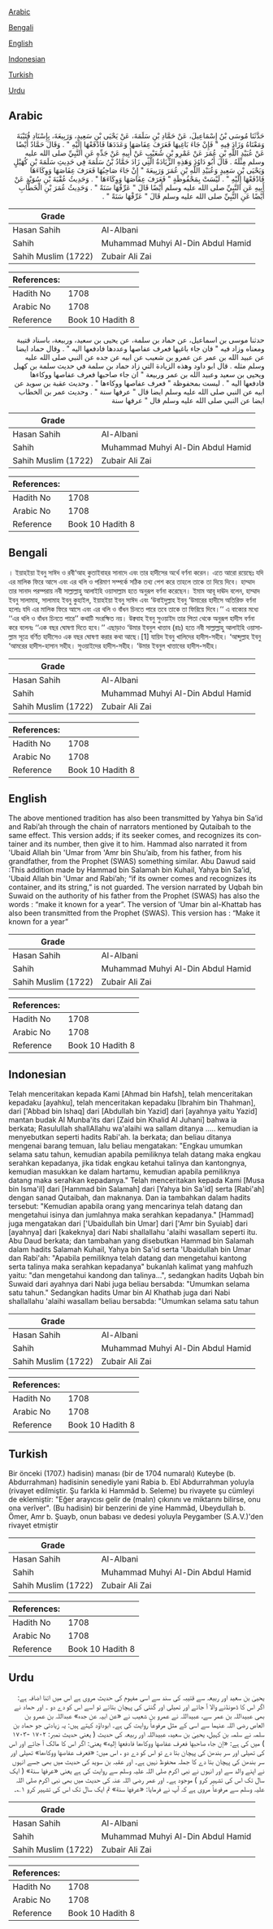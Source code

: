 [Arabic](#arabic)

[Bengali](#bengali)

[English](#english)

[Indonesian](#indonesian)

[Turkish](#turkish)

[Urdu](#urdu)

## Arabic


<div dir="rtl" lang="ar" style={{fontSize:'larger',backgroundColor:'#f8f9fa',padding:20}}>
حَدَّثَنَا مُوسَى بْنُ إِسْمَاعِيلَ، عَنْ حَمَّادِ بْنِ سَلَمَةَ، عَنْ يَحْيَى بْنِ سَعِيدٍ، وَرَبِيعَةَ، بِإِسْنَادِ قُتَيْبَةَ وَمَعْنَاهُ وَزَادَ فِيهِ ‏"‏ فَإِنْ جَاءَ بَاغِيهَا فَعَرَفَ عِفَاصَهَا وَعَدَدَهَا فَادْفَعْهَا إِلَيْهِ ‏"‏ ‏.‏ وَقَالَ حَمَّادٌ أَيْضًا عَنْ عُبَيْدِ اللَّهِ بْنِ عُمَرَ عَنْ عَمْرِو بْنِ شُعَيْبٍ عَنْ أَبِيهِ عَنْ جَدِّهِ عَنِ النَّبِيِّ صلى الله عليه وسلم مِثْلَهُ ‏.‏ قَالَ أَبُو دَاوُدَ وَهَذِهِ الزِّيَادَةُ الَّتِي زَادَ حَمَّادُ بْنُ سَلَمَةَ فِي حَدِيثِ سَلَمَةَ بْنِ كُهَيْلٍ وَيَحْيَى بْنِ سَعِيدٍ وَعُبَيْدِ اللَّهِ بْنِ عُمَرَ وَرَبِيعَةَ ‏"‏ إِنْ جَاءَ صَاحِبُهَا فَعَرَفَ عِفَاصَهَا وَوِكَاءَهَا فَادْفَعْهَا إِلَيْهِ ‏"‏ ‏.‏ لَيْسَتْ بِمَحْفُوظَةٍ ‏"‏ فَعَرَفَ عِفَاصَهَا وَوِكَاءَهَا ‏"‏ ‏.‏ وَحَدِيثُ عُقْبَةَ بْنِ سُوَيْدٍ عَنْ أَبِيهِ عَنِ النَّبِيِّ صلى الله عليه وسلم أَيْضًا قَالَ ‏"‏ عَرِّفْهَا سَنَةً ‏"‏ ‏.‏ وَحَدِيثُ عُمَرَ بْنِ الْخَطَّابِ أَيْضًا عَنِ النَّبِيِّ صلى الله عليه وسلم قَالَ ‏"‏ عَرِّفْهَا سَنَةً ‏"‏ ‏.‏
</div>
<div style={{backgroundColor:'#f8f9fa',padding:20, marginBottom: 10}}><table> <thead> <tr> <th>Grade</th> <th></th> </tr> </thead> <tbody> <tr><td>Hasan Sahih</td><td>Al-Albani</td></tr><tr><td>Sahih</td><td>Muhammad Muhyi Al-Din Abdul Hamid</td></tr><tr><td>Sahih Muslim (1722)</td><td>Zubair Ali Zai</td></tr></tbody></table><table> <thead> <tr> <th>References:</th> <th></th> </tr> </thead> <tbody><tr><td>Hadith No</td><td>1708</td></tr><tr><td>Arabic No</td><td>1708</td></tr><tr><td>Reference</td><td>Book 10 Hadith 8</td></tr></tbody></table></div>


<div dir="rtl" lang="ar" style={{fontSize:'larger',backgroundColor:'#f8f9fa',padding:20}}>
حدثنا موسى بن اسماعيل، عن حماد بن سلمة، عن يحيى بن سعيد، وربيعة، باسناد قتيبة ومعناه وزاد فيه " فان جاء باغيها فعرف عفاصها وعددها فادفعها اليه " . وقال حماد ايضا عن عبيد الله بن عمر عن عمرو بن شعيب عن ابيه عن جده عن النبي صلى الله عليه وسلم مثله . قال ابو داود وهذه الزيادة التي زاد حماد بن سلمة في حديث سلمة بن كهيل ويحيى بن سعيد وعبيد الله بن عمر وربيعة " ان جاء صاحبها فعرف عفاصها ووكاءها فادفعها اليه " . ليست بمحفوظة " فعرف عفاصها ووكاءها " . وحديث عقبة بن سويد عن ابيه عن النبي صلى الله عليه وسلم ايضا قال " عرفها سنة " . وحديث عمر بن الخطاب ايضا عن النبي صلى الله عليه وسلم قال " عرفها سنة
</div>
<div style={{backgroundColor:'#f8f9fa',padding:20, marginBottom: 10}}><table> <thead> <tr> <th>Grade</th> <th></th> </tr> </thead> <tbody> <tr><td>Hasan Sahih</td><td>Al-Albani</td></tr><tr><td>Sahih</td><td>Muhammad Muhyi Al-Din Abdul Hamid</td></tr><tr><td>Sahih Muslim (1722)</td><td>Zubair Ali Zai</td></tr></tbody></table><table> <thead> <tr> <th>References:</th> <th></th> </tr> </thead> <tbody><tr><td>Hadith No</td><td>1708</td></tr><tr><td>Arabic No</td><td>1708</td></tr><tr><td>Reference</td><td>Book 10 Hadith 8</td></tr></tbody></table></div>

## Bengali


<div dir="ltr" lang="bn" style={{fontSize:'larger',backgroundColor:'#f8f9fa',padding:20}}>
। ইয়াহইয়া ইবনু সাঈদ ও রবী‘আহ কুতাইবাহর সানাদে এবং তার হাদীসের অর্থে বর্ণনা করেন। এতে আরো রয়েছেঃ যদি এর মালিক ফিরে আসে এবং এর থলি ও পরিমাণ সম্পর্কে সঠিক তথ্য পেশ করে তাহলে তাকে তা দিয়ে দিবে। হাম্মাদ তার সানাদ পরম্পরায় নবী সাল্লাল্লাহু আলাইহি ওয়াসাল্লাম হতে অনুরূপ বর্ণনা করেছেন। ইমাম আবূ দাঊদ বলেন, হাম্মাদ ইবনু সালামাহ, সালামাহ ইবনু কুহাইল, ইয়াহইয়া ইবনু সাঈদ এবং ‘উবাইদুল্লাহ ইবনু ‘উমারের হাদীসে অতিরিক্ত বর্ণনা হলোঃ যদি এর মালিক ফিরে আসে এবং এর থলি ও বাঁধন চিনতে পারে তবে তাকে তা ফিরিয়ে দিবে।’’ এ বাক্যের মধ্যে ‘‘এর থলি ও বাঁধন চিনতে পারে’’ কথাটি সংরক্ষিত নয়। উক্ববাহ ইবনু সুওয়াইদ তার পিতা থেকে অনুরূপ হাদীস বর্ণনা করে বলেনঃ ‘‘এক বছর ঘোষণা দিতে হবে।’’ এছাড়াও ‘উমার ইবনুল খাত্তাব (রাঃ) হতে নবী সাল্লাল্লাহু আলাইহি ওয়াসাল্লাম সূত্রে বর্ণিত হাদীসেও এক বছর ঘোষণা করার কথা আছে।[1] যায়িদ ইবনু খালিদের হাদীস-সহীহ। ‘আব্দুল্লাহ ইবনু ‘আমরের হাদীস-হাসান সহীহ। সুওয়াইদের হাদীস-সহীহ। ‘উমার ইবনুল খাত্তাবের হাদীস-সহীহ।
</div>
<div style={{backgroundColor:'#f8f9fa',padding:20, marginBottom: 10}}><table> <thead> <tr> <th>Grade</th> <th></th> </tr> </thead> <tbody> <tr><td>Hasan Sahih</td><td>Al-Albani</td></tr><tr><td>Sahih</td><td>Muhammad Muhyi Al-Din Abdul Hamid</td></tr><tr><td>Sahih Muslim (1722)</td><td>Zubair Ali Zai</td></tr></tbody></table><table> <thead> <tr> <th>References:</th> <th></th> </tr> </thead> <tbody><tr><td>Hadith No</td><td>1708</td></tr><tr><td>Arabic No</td><td>1708</td></tr><tr><td>Reference</td><td>Book 10 Hadith 8</td></tr></tbody></table></div>

## English


<div dir="ltr" lang="en" style={{fontSize:'larger',backgroundColor:'#f8f9fa',padding:20}}>
The above mentioned tradition has also been transmitted by Yahya bin Sa’id and Rabi’ah through the chain of narrators mentioned by Qutaibah to the same effect. This version adds; if its seeker comes, and recognizes its container and its number, then give it to him. Hammad also narrated it from 'Ubaid Allah bin 'Umar from 'Amr bin Shu’aib, from his father, from his grandfather, from the Prophet (SWAS) something similar. Abu Dawud said :This addition made by Hammad bin Salamah bin Kuhail, Yahya bin Sa’id, 'Ubaid Allah bin 'Umar and Rabi’ah; “if its owner comes and recognizes its container, and its string,” is not guarded. The version narrated by Uqbah bin Suwaid on the authority of his father from the Prophet (SWAS) has also the words : “make it known for a year”. The version of 'Umar bin al-Khattab has also been transmitted from the Prophet (SWAS). This version has : “Make it known for a year”
</div>
<div style={{backgroundColor:'#f8f9fa',padding:20, marginBottom: 10}}><table> <thead> <tr> <th>Grade</th> <th></th> </tr> </thead> <tbody> <tr><td>Hasan Sahih</td><td>Al-Albani</td></tr><tr><td>Sahih</td><td>Muhammad Muhyi Al-Din Abdul Hamid</td></tr><tr><td>Sahih Muslim (1722)</td><td>Zubair Ali Zai</td></tr></tbody></table><table> <thead> <tr> <th>References:</th> <th></th> </tr> </thead> <tbody><tr><td>Hadith No</td><td>1708</td></tr><tr><td>Arabic No</td><td>1708</td></tr><tr><td>Reference</td><td>Book 10 Hadith 8</td></tr></tbody></table></div>

## Indonesian


<div dir="ltr" lang="id" style={{fontSize:'larger',backgroundColor:'#f8f9fa',padding:20}}>
Telah menceritakan kepada Kami [Ahmad bin Hafsh], telah menceritakan kepadaku [ayahku], telah menceritakan kepadaku [Ibrahim bin Thahman], dari ['Abbad bin Ishaq] dari [Abdullah bin Yazid] dari [ayahnya yaitu Yazid] mantan budak Al Munba'its dari [Zaid bin Khalid Al Juhani] bahwa ia berkata; Rasulullah shallAllahu wa'alaihi wa sallam ditanya ….. kemudian ia menyebutkan seperti hadits Rabi'ah. Ia berkata; dan beliau ditanya mengenai barang temuan, lalu beliau mengatakan: "Engkau umumkan selama satu tahun, kemudian apabila pemiliknya telah datang maka engkau serahkan kepadanya, jika tidak engkau ketahui talinya dan kantongnya, kemudian masukkan ke dalam hartamu, kemudian apabila pemiliknya datang maka serahkan kepadanya." Telah menceritakan kepada Kami [Musa bin Isma'il] dari [Hammad bin Salamah] dari [Yahya bin Sa'id] serta [Rabi'ah] dengan sanad Qutaibah, dan maknanya. Dan ia tambahkan dalam hadits tersebut: "Kemudian apabila orang yang mencarinya telah datang dan mengetahui isinya dan jumlahnya maka serahkan kepadanya." [Hammad] juga mengatakan dari ['Ubaidullah bin Umar] dari ['Amr bin Syuiab] dari [ayahnya] dari [kakeknya] dari Nabi shallallahu 'alaihi wasallam seperti itu. Abu Daud berkata; dan tambahan yang disebutkan Hammad bin Salamah dalam hadits Salamah Kuhail, Yahya bin Sa'id serta 'Ubaidullah bin Umar dan Rabi'ah: "Apabila pemiliknya telah datang dan mengetahui kantong serta talinya maka serahkan kepadanya" bukanlah kalimat yang mahfuzh yaitu: "dan mengetahui kandong dan talinya…", sedangkan hadits Uqbah bin Suwaid dari ayahnya dari Nabi juga beliau bersabda: "Umumkan selama satu tahun." Sedangkan hadits Umar bin Al Khathab juga dari Nabi shallallahu 'alaihi wasallam beliau bersabda: "Umumkan selama satu tahun
</div>
<div style={{backgroundColor:'#f8f9fa',padding:20, marginBottom: 10}}><table> <thead> <tr> <th>Grade</th> <th></th> </tr> </thead> <tbody> <tr><td>Hasan Sahih</td><td>Al-Albani</td></tr><tr><td>Sahih</td><td>Muhammad Muhyi Al-Din Abdul Hamid</td></tr><tr><td>Sahih Muslim (1722)</td><td>Zubair Ali Zai</td></tr></tbody></table><table> <thead> <tr> <th>References:</th> <th></th> </tr> </thead> <tbody><tr><td>Hadith No</td><td>1708</td></tr><tr><td>Arabic No</td><td>1708</td></tr><tr><td>Reference</td><td>Book 10 Hadith 8</td></tr></tbody></table></div>

## Turkish


<div dir="ltr" lang="tr" style={{fontSize:'larger',backgroundColor:'#f8f9fa',padding:20}}>
Bir önceki (1707.) hadisin) manası (bir de 1704 numaralı) Kuteybe (b. Abdurrahman) hadisinin senediyle yani Rabia b. Ebî Abdurrahman yoluyla (rivayet edilmiştir. Şu farkla ki Hammâd b. Seleme) bu rivayete şu cümleyi de eklemiştir: "Eğer arayıcısı gelir de (malın) çıkınını ve miktarını bilirse, onu ona verîver". (Bu hadisin) bir benzerini de yine Hammâd, Ubeydullah b. Ömer, Amr b. Şuayb, onun babası ve dedesi yoluyla Peygamber (S.A.V.)'den rivayet etmiştir
</div>
<div style={{backgroundColor:'#f8f9fa',padding:20, marginBottom: 10}}><table> <thead> <tr> <th>Grade</th> <th></th> </tr> </thead> <tbody> <tr><td>Hasan Sahih</td><td>Al-Albani</td></tr><tr><td>Sahih</td><td>Muhammad Muhyi Al-Din Abdul Hamid</td></tr><tr><td>Sahih Muslim (1722)</td><td>Zubair Ali Zai</td></tr></tbody></table><table> <thead> <tr> <th>References:</th> <th></th> </tr> </thead> <tbody><tr><td>Hadith No</td><td>1708</td></tr><tr><td>Arabic No</td><td>1708</td></tr><tr><td>Reference</td><td>Book 10 Hadith 8</td></tr></tbody></table></div>

## Urdu


<div dir="rtl" lang="ur" style={{fontSize:'larger',backgroundColor:'#f8f9fa',padding:20}}>
یحییٰ بن سعید اور ربیعہ سے قتیبہ کی سند سے اسی مفہوم کی حدیث مروی ہے اس میں اتنا اضافہ ہے: اگر اس کا ڈھونڈنے والا آ جائے اور تھیلی اور گنتی کی پہچان بتائے تو اسے اس کو دے دو ۔ اور حماد نے بھی عبیداللہ بن عمر سے، عبیداللہ نے عمرو بن شعیب نے «عن ابیہ عن جدہ» عبداللہ بن عمرو بن العاص رضی اللہ عنہما سے اسی کے مثل مرفوعاً روایت کی ہے۔ ابوداؤد کہتے ہیں: یہ زیادتی جو حماد بن سلمہ نے سلمہ بن کہیل، یحییٰ بن سعید، عبیداللہ اور ربیعہ کی حدیث ( یعنی حدیث نمبر: ۱۷۰۲ -۱۷۰۳ ) میں کی ہے: «إن جاء صاحبها فعرف عفاصها ووكاءها فادفعها إليه» یعنی: اگر اس کا مالک آ جائے اور اس کی تھیلی اور سر بندھن کی پہچان بتا دے تو اس کو دے دو ، اس میں: «فعرف عفاصها ووكاءها» تھیلی اور سر بندھن کی پہچان بتا دے کا جملہ محفوظ نہیں ہے۔ اور عقبہ بن سوید کی حدیث میں بھی جسے انہوں نے اپنے والد سے اور انہوں نے نبی اکرم صلی اللہ علیہ وسلم سے روایت کی ہے یعنی «عرفها سنة» ( ایک سال تک اس کی تشہیر کرو ) موجود ہے۔ اور عمر رضی اللہ عنہ کی حدیث میں بھی نبی اکرم صلی اللہ علیہ وسلم سے مرفوعاً مروی ہے کہ آپ نے فرمایا: «عرفها سنة» تم ایک سال تک اس کی تشہیر کرو ۱؎۔
</div>
<div style={{backgroundColor:'#f8f9fa',padding:20, marginBottom: 10}}><table> <thead> <tr> <th>Grade</th> <th></th> </tr> </thead> <tbody> <tr><td>Hasan Sahih</td><td>Al-Albani</td></tr><tr><td>Sahih</td><td>Muhammad Muhyi Al-Din Abdul Hamid</td></tr><tr><td>Sahih Muslim (1722)</td><td>Zubair Ali Zai</td></tr></tbody></table><table> <thead> <tr> <th>References:</th> <th></th> </tr> </thead> <tbody><tr><td>Hadith No</td><td>1708</td></tr><tr><td>Arabic No</td><td>1708</td></tr><tr><td>Reference</td><td>Book 10 Hadith 8</td></tr></tbody></table></div>